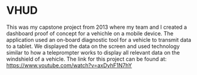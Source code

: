 # VHUD
This was my capstone project from 2013 where my team and I created a dashboard proof of concept for a vehichle on a mobile device. The application used an on-board diagnostic tool for a vehicle to transmit data to a tablet. We displayed the data on the screen and used technology similar to how a teleprompter works to display all relevant data on the windshield of a vehicle. The link for this project can be found at: https://www.youtube.com/watch?v=axDyhF1N7hY
